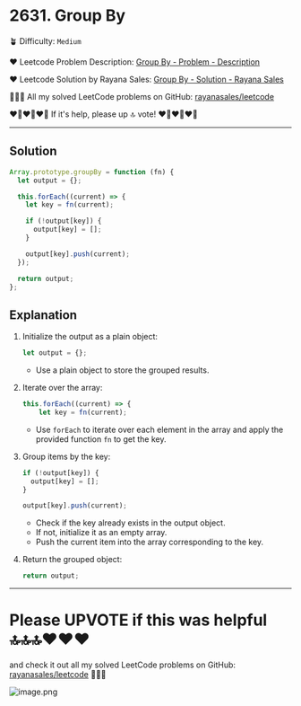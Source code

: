 # 2631. Group By

🪴 Difficulty: `Medium`

❤️ Leetcode Problem Description: [Group By - Problem - Description](https://leetcode.com/problems/group-by/description/)

❤️ Leetcode Solution by Rayana Sales: [Group By - Solution - Rayana Sales](https://leetcode.com/problems/group-by/solutions/5604680/group-by-simple-beginner-friendly/)

💁🏻‍♀️ All my solved LeetCode problems on GitHub: [rayanasales/leetcode](https://github.com/rayanasales/leetcode)

❤️‍🔥❤️‍🔥❤️‍🔥 If it's help, please up 🔝 vote! ❤️‍🔥❤️‍🔥❤️‍🔥

---

## Solution

```javascript []
Array.prototype.groupBy = function (fn) {
  let output = {};

  this.forEach((current) => {
    let key = fn(current);

    if (!output[key]) {
      output[key] = [];
    }

    output[key].push(current);
  });

  return output;
};
```

## Explanation

1. Initialize the output as a plain object:

   ```javascript []
   let output = {};
   ```

   - Use a plain object to store the grouped results.

2. Iterate over the array:

   ```javascript []
   this.forEach((current) => {
       let key = fn(current);
   ```

   - Use `forEach` to iterate over each element in the array and apply the provided function `fn` to get the key.

3. Group items by the key:

   ```javascript []
   if (!output[key]) {
     output[key] = [];
   }

   output[key].push(current);
   ```

   - Check if the key already exists in the output object.
   - If not, initialize it as an empty array.
   - Push the current item into the array corresponding to the key.

4. Return the grouped object:

   ```javascript []
   return output;
   ```

---

# Please UPVOTE if this was helpful 🔝🔝🔝❤️❤️❤️

and check it out all my solved LeetCode problems on GitHub: [rayanasales/leetcode](https://github.com/rayanasales/leetcode) 🤙😚🤘

![image.png](https://assets.leetcode.com/users/images/57bce3b1-56e2-4c20-9cdf-b61fef26b93b_1725494158.6252415.png)
